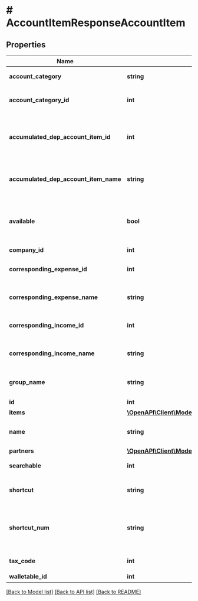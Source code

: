 # # AccountItemResponseAccountItem

## Properties

Name | Type | Description | Notes
------------ | ------------- | ------------- | -------------
**account_category** | **string** | 勘定科目カテゴリー |
**account_category_id** | **int** | 勘定科目のカテゴリーID |
**accumulated_dep_account_item_id** | **int** | 減価償却累計額勘定科目ID（法人のみ利用可能） | [optional]
**accumulated_dep_account_item_name** | **string** | 減価償却累計額勘定科目（法人のみ利用可能） | [optional]
**available** | **bool** | 勘定科目の使用設定（true: 使用する、false: 使用しない） |
**company_id** | **int** | 事業所ID |
**corresponding_expense_id** | **int** | 支出取引相手勘定科目ID | [optional]
**corresponding_expense_name** | **string** | 支出取引相手勘定科目名 | [optional]
**corresponding_income_id** | **int** | 収入取引相手勘定科目ID | [optional]
**corresponding_income_name** | **string** | 収入取引相手勘定科目名 | [optional]
**group_name** | **string** | 決算書表示名（小カテゴリー） | [optional]
**id** | **int** | 勘定科目ID |
**items** | [**\OpenAPI\Client\Model\AccountItemResponseAccountItemItems[]**](AccountItemResponseAccountItemItems.md) |  | [optional]
**name** | **string** | 勘定科目名 (30文字以内) |
**partners** | [**\OpenAPI\Client\Model\AccountItemResponseAccountItemPartners[]**](AccountItemResponseAccountItemPartners.md) |  | [optional]
**searchable** | **int** | 検索可能:2, 検索不可：3 |
**shortcut** | **string** | ショートカット1 (20文字以内) | [optional]
**shortcut_num** | **string** | ショートカット2(勘定科目コード) (20文字以内) | [optional]
**tax_code** | **int** | 税区分コード |
**walletable_id** | **int** | 口座ID |

[[Back to Model list]](../../README.md#models) [[Back to API list]](../../README.md#endpoints) [[Back to README]](../../README.md)
